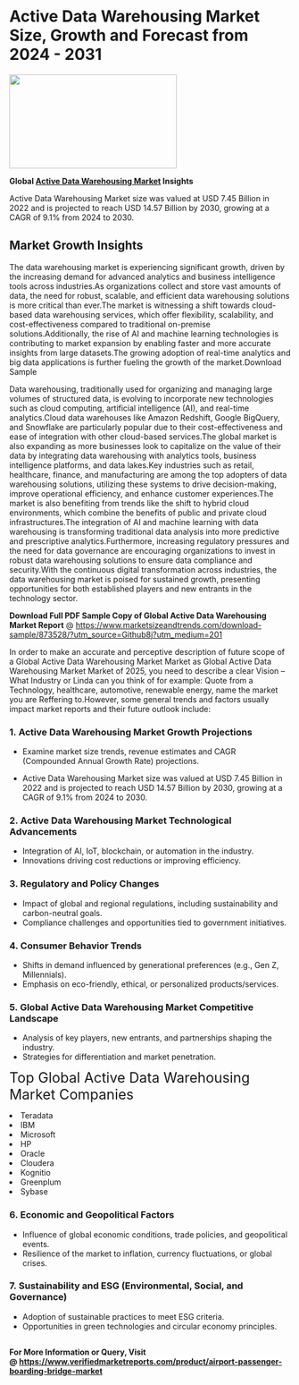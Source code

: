 <H1>Active Data Warehousing Market Size, Growth and Forecast from 2024 - 2031</H1><img class="aligncenter size-medium wp-image-584254" src="https://thirdeyenews.in/wp-content/uploads/2024/09/Global-Market-Research-300x168.jpeg" alt="" width="300" height="168" /><p><strong>Global&nbsp;<a href="https://www.marketsizeandtrends.com/download-sample/873528/?utm_source=Github8j?utm_medium=201">Active Data Warehousing Market</a> Insights</strong></p><p>Active Data Warehousing Market size was valued at USD 7.45 Billion in 2022 and is projected to reach USD 14.57 Billion by 2030, growing at a CAGR of 9.1% from 2024 to 2030.</p><p><h2>Market Growth Insights</h2> <p>The data warehousing market is experiencing significant growth, driven by the increasing demand for advanced analytics and business intelligence tools across industries.As organizations collect and store vast amounts of data, the need for robust, scalable, and efficient data warehousing solutions is more critical than ever.The market is witnessing a shift towards cloud-based data warehousing services, which offer flexibility, scalability, and cost-effectiveness compared to traditional on-premise solutions.Additionally, the rise of AI and machine learning technologies is contributing to market expansion by enabling faster and more accurate insights from large datasets.The growing adoption of real-time analytics and big data applications is further fueling the growth of the market.Download Sample </p> <p>Data warehousing, traditionally used for organizing and managing large volumes of structured data, is evolving to incorporate new technologies such as cloud computing, artificial intelligence (AI), and real-time analytics.Cloud data warehouses like Amazon Redshift, Google BigQuery, and Snowflake are particularly popular due to their cost-effectiveness and ease of integration with other cloud-based services.The global market is also expanding as more businesses look to capitalize on the value of their data by integrating data warehousing with analytics tools, business intelligence platforms, and data lakes.Key industries such as retail, healthcare, finance, and manufacturing are among the top adopters of data warehousing solutions, utilizing these systems to drive decision-making, improve operational efficiency, and enhance customer experiences.The market is also benefiting from trends like the shift to hybrid cloud environments, which combine the benefits of public and private cloud infrastructures.The integration of AI and machine learning with data warehousing is transforming traditional data analysis into more predictive and prescriptive analytics.Furthermore, increasing regulatory pressures and the need for data governance are encouraging organizations to invest in robust data warehousing solutions to ensure data compliance and security.With the continuous digital transformation across industries, the data warehousing market is poised for sustained growth, presenting opportunities for both established players and new entrants in the technology sector.</p><p><span class=""><strong>Download Full PDF Sample Copy of Global Active Data Warehousing Market Report</strong> @ <a href="https://www.marketsizeandtrends.com/download-sample/873528/?utm_source=Github8j?utm_medium=201" target="_blank">https://www.marketsizeandtrends.com/download-sample/873528/?utm_source=Github8j?utm_medium=201</a></span></p><p>In order to make an accurate and perceptive description of future scope of a Global&nbsp;Active Data Warehousing Market Market as Global&nbsp;Active Data Warehousing Market Market of 2025, you need to describe a clear Vision &ndash; What Industry or Linda can you think of for example: Quote from a Technology, healthcare, automotive, renewable energy, name the market you are Reffering to.However, some general trends and factors usually impact market reports and their future outlook include:</p><h3>1.&nbsp;<strong>Active Data Warehousing Market Growth Projections</strong></h3><ul><li>Examine market size trends, revenue estimates and CAGR (Compounded Annual Growth Rate) projections.</li><li><p>Active Data Warehousing Market size was valued at USD 7.45 Billion in 2022 and is projected to reach USD 14.57 Billion by 2030, growing at a CAGR of 9.1% from 2024 to 2030.</p></li></ul><h3>2.&nbsp;<strong>Active Data Warehousing Market Technological Advancements</strong></h3><ul><li>Integration of AI, IoT, blockchain, or automation in the industry.</li><li>Innovations driving cost reductions or improving efficiency.</li></ul><h3>3.&nbsp;<strong>Regulatory and Policy Changes</strong></h3><ul><li>Impact of global and regional regulations, including sustainability and carbon-neutral goals.</li><li>Compliance challenges and opportunities tied to government initiatives.</li></ul><h3>4.&nbsp;<strong>Consumer Behavior Trends</strong></h3><ul><li>Shifts in demand influenced by generational preferences (e.g., Gen Z, Millennials).</li><li>Emphasis on eco-friendly, ethical, or personalized products/services.</li></ul><h3>5.&nbsp;<strong>Global Active Data Warehousing Market Competitive Landscape</strong></h3><ul><li>Analysis of key players, new entrants, and partnerships shaping the industry.</li><li>Strategies for differentiation and market penetration.</li></ul><p data-pm-slice="1 1 []"><span style="color: inherit; font-family: inherit; font-size: 25px;">Top Global Active Data Warehousing Market Companies</span></p><div class="" data-test-id=""><p><li>Teradata</li><li> IBM</li><li> Microsoft</li><li> HP</li><li> Oracle</li><li> Cloudera</li><li> Kognitio</li><li> Greenplum</li><li> Sybase</li></p></div><h3>6.&nbsp;<strong>Economic and Geopolitical Factors</strong></h3><ul><li>Influence of global economic conditions, trade policies, and geopolitical events.</li><li>Resilience of the market to inflation, currency fluctuations, or global crises.</li></ul><h3>7.&nbsp;<strong>Sustainability and ESG (Environmental, Social, and Governance)</strong></h3><ul><li>Adoption of sustainable practices to meet ESG criteria.</li><li>Opportunities in green technologies and circular economy principles.</li></ul><h2><strong style="font-size: 14px;">For More Information or Query, Visit @&nbsp;</strong><a style="background-color: #ffffff; font-size: 14px;" href="https://www.marketsizeandtrends.com/report/active-data-warehousing-market/" target="_blank">https://www.verifiedmarketreports.com/product/airport-passenger-boarding-bridge-market</a></h2>